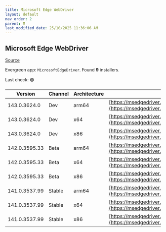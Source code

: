 ```yaml
---
title: Microsoft Edge WebDriver
layout: default
nav_order: 2
parent: M
last_modified_date: 25/10/2025 11:36:06 AM
---
```


## Microsoft Edge WebDriver

[Source](https://www.microsoft.com/edge)

Evergreen app: `MicrosoftEdgeDriver`. Found **9** installers.

Last check: 🟢

| Version       | Channel | Architecture | URI                                                                                                                                            |
| ------------- | ------- | ------------ | ---------------------------------------------------------------------------------------------------------------------------------------------- |
| 143.0.3624.0  | Dev     | arm64        | [https://msedgedriver.microsoft.com/143.0.3624.0/edgedriver_arm64.zip](https://msedgedriver.microsoft.com/143.0.3624.0/edgedriver_arm64.zip)   |
| 143.0.3624.0  | Dev     | x64          | [https://msedgedriver.microsoft.com/143.0.3624.0/edgedriver_win64.zip](https://msedgedriver.microsoft.com/143.0.3624.0/edgedriver_win64.zip)   |
| 143.0.3624.0  | Dev     | x86          | [https://msedgedriver.microsoft.com/143.0.3624.0/edgedriver_win32.zip](https://msedgedriver.microsoft.com/143.0.3624.0/edgedriver_win32.zip)   |
| 142.0.3595.33 | Beta    | arm64        | [https://msedgedriver.microsoft.com/142.0.3595.33/edgedriver_arm64.zip](https://msedgedriver.microsoft.com/142.0.3595.33/edgedriver_arm64.zip) |
| 142.0.3595.33 | Beta    | x64          | [https://msedgedriver.microsoft.com/142.0.3595.33/edgedriver_win64.zip](https://msedgedriver.microsoft.com/142.0.3595.33/edgedriver_win64.zip) |
| 142.0.3595.33 | Beta    | x86          | [https://msedgedriver.microsoft.com/142.0.3595.33/edgedriver_win32.zip](https://msedgedriver.microsoft.com/142.0.3595.33/edgedriver_win32.zip) |
| 141.0.3537.99 | Stable  | arm64        | [https://msedgedriver.microsoft.com/141.0.3537.99/edgedriver_arm64.zip](https://msedgedriver.microsoft.com/141.0.3537.99/edgedriver_arm64.zip) |
| 141.0.3537.99 | Stable  | x64          | [https://msedgedriver.microsoft.com/141.0.3537.99/edgedriver_win64.zip](https://msedgedriver.microsoft.com/141.0.3537.99/edgedriver_win64.zip) |
| 141.0.3537.99 | Stable  | x86          | [https://msedgedriver.microsoft.com/141.0.3537.99/edgedriver_win32.zip](https://msedgedriver.microsoft.com/141.0.3537.99/edgedriver_win32.zip) |
